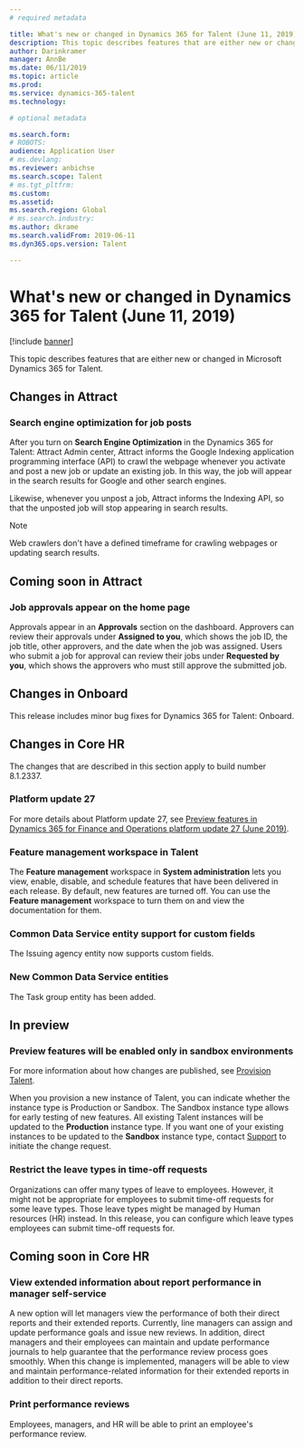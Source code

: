 ```yaml
---
# required metadata

title: What's new or changed in Dynamics 365 for Talent (June 11, 2019)
description: This topic describes features that are either new or changed in Microsoft Dynamics 365 for Talent.
author: Darinkramer
manager: AnnBe
ms.date: 06/11/2019
ms.topic: article
ms.prod: 
ms.service: dynamics-365-talent
ms.technology: 

# optional metadata

ms.search.form: 
# ROBOTS: 
audience: Application User
# ms.devlang: 
ms.reviewer: anbichse
ms.search.scope: Talent
# ms.tgt_pltfrm: 
ms.custom: 
ms.assetid: 
ms.search.region: Global
# ms.search.industry: 
ms.author: dkrame
ms.search.validFrom: 2019-06-11
ms.dyn365.ops.version: Talent

---
```

# What's new or changed in Dynamics 365 for Talent (June 11, 2019)

[!include [banner](includes/banner.md)]

This topic describes features that are either new or changed in Microsoft Dynamics 365 for Talent.

## Changes in Attract

### Search engine optimization for job posts

After you turn on **Search Engine Optimization** in the Dynamics 365 for Talent: Attract Admin center, Attract informs the Google Indexing application programming interface (API) to crawl the webpage whenever you activate and post a new job or update an existing job. In this way, the job will appear in the search results for Google and other search engines.

Likewise, whenever you unpost a job, Attract informs the Indexing API, so that the unposted job will stop appearing in search results.

> [!NOTE]
> Web crawlers don't have a defined timeframe for crawling webpages or updating search results.

## Coming soon in Attract

### Job approvals appear on the home page

Approvals appear in an **Approvals** section on the dashboard. Approvers can review their approvals under **Assigned to you**, which shows the job ID, the job title, other approvers, and the date when the job was assigned. Users who submit a job for approval can review their jobs under **Requested by you**, which shows the approvers who must still approve the submitted job.

## Changes in Onboard

This release includes minor bug fixes for Dynamics 365 for Talent: Onboard.

## Changes in Core HR

The changes that are described in this section apply to build number 8.1.2337.

### Platform update 27

For more details about Platform update 27, see [Preview features in Dynamics 365 for Finance and Operations platform update 27 (June 2019)](https://docs.microsoft.com/dynamics365/unified-operations/fin-and-ops/get-started/whats-new-platform-update-27).

### Feature management workspace in Talent

The **Feature management** workspace in **System administration** lets you view, enable, disable, and schedule features that have been delivered in each release. By default, new features are turned off. You can use the **Feature management** workspace to turn them on and view the documentation for them.

### Common Data Service entity support for custom fields

The Issuing agency entity now supports custom fields.

### New Common Data Service entities

The Task group entity has been added.

## In preview

### Preview features will be enabled only in sandbox environments

For more information about how changes are published, see [Provision Talent](https://docs.microsoft.com/en-us/dynamics365/unified-operations/talent/provisioning-talent).

When you provision a new instance of Talent, you can indicate whether the instance type is Production or Sandbox. The Sandbox instance type allows for early testing of new features. All existing Talent instances will be updated to the **Production** instance type. If you want one of your existing instances to be updated to the **Sandbox** instance type, contact [Support](https://docs.microsoft.com/en-us/dynamics365/unified-operations/talent/talent-support) to initiate the change request.

### Restrict the leave types in time-off requests

Organizations can offer many types of leave to employees. However, it might not be appropriate for employees to submit time-off requests for some leave types. Those leave types might be managed by Human resources (HR) instead. In this release, you can configure which leave types employees can submit time-off requests for. 

## Coming soon in Core HR

### View extended information about report performance in manager self-service

A new option will let managers view the performance of both their direct reports and their extended reports. Currently, line managers can assign and update performance goals and issue new reviews. In addition, direct managers and their employees can maintain and update performance journals to help guarantee that the performance review process goes smoothly. When this change is implemented, managers will be able to view and maintain performance-related information for their extended reports in addition to their direct reports.

### Print performance reviews

Employees, managers, and HR will be able to print an employee's performance review.
